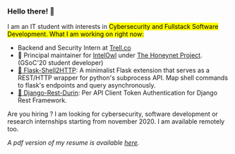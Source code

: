 ### Hello there! 👋
  
I am an IT student with interests in <mark>Cybersecurity</code> and <mark>Fullstack Software Development</mark>.
What I am working on right now:
- Backend and Security Intern at [Trell.co](https://trell.co)
- 🦉 Principal maintainer for <a href="https://github.com/certego/IntelOwl" target="_blank">IntelOwl</a>
under <a href="https://www.honeynet.org/" target="_blank" >The Honeynet Project</a>. (GSoC'20 student developer)
- <a target="_blank" href="https://github.com/Eshaan7/Flask-Shell2HTTP">🐍 Flask-Shell2HTTP</a>: 
A minimalist Flask extension that serves as a REST/HTTP wrapper for python's subprocess API. Map shell commands to flask's endpoints and query asynchronously. 
- <a target="_blank" href="https://github.com/Eshaan7/django-rest-durin">🐍 Django-Rest-Durin</a>: 
Per API Client Token Authentication for Django Rest Framework.

Are you hiring ? I am looking for cybersecurity, software development or research internships starting from november 2020. I am available remotely too.

_A pdf version of my resume is available <a href="https://drive.google.com/file/d/1BLJXR_rFFLP7wobE-Fog363JcbH5uttQ/view" target="_blank" >here</a>._
